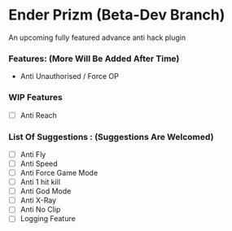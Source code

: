 # Ender Prizm (Beta-Dev Branch)
An upcoming fully featured advance anti hack plugin

### Features: (More Will Be Added After Time)
- Anti Unauthorised / Force OP</br>

### WIP Features
- [ ] Anti Reach</br>

### List Of Suggestions : (Suggestions Are Welcomed)
- [ ] Anti Fly</br>
- [ ] Anti Speed</br>
- [ ] Anti Force Game Mode</br>
- [ ] Anti 1 hit kill</br>
- [ ] Anti God Mode</br>
- [ ] Anti X-Ray</br>
- [ ] Anti No Clip</br>
- [ ] Logging Feature</br>
